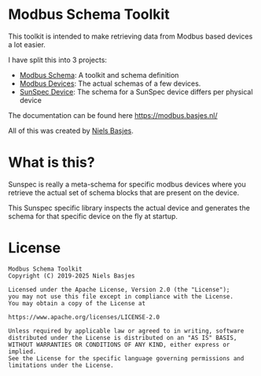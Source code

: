 # Modbus Schema Toolkit
This toolkit is intended to make retrieving data from Modbus based devices a lot easier.

I have split this into 3 projects:
- [Modbus Schema](https://github.com/nielsbasjes/modbus-schema): A toolkit and schema definition
- [Modbus Devices](https://github.com/nielsbasjes/modbus-devices): The actual schemas of a few devices.
- [SunSpec Device](https://github.com/nielsbasjes/sunspec-device): The schema for a SunSpec device differs per physical device

The documentation can be found here https://modbus.basjes.nl/

All of this was created by [Niels Basjes](https://niels.basjes.nl/).

# What is this?
Sunspec is really a meta-schema for specific modbus devices where you retrieve the actual set of schema blocks that are present on the device.

This Sunspec specific library inspects the actual device and generates the schema for that specific device on the fly at startup.

# License
    Modbus Schema Toolkit
    Copyright (C) 2019-2025 Niels Basjes

    Licensed under the Apache License, Version 2.0 (the "License");
    you may not use this file except in compliance with the License.
    You may obtain a copy of the License at

    https://www.apache.org/licenses/LICENSE-2.0

    Unless required by applicable law or agreed to in writing, software
    distributed under the License is distributed on an "AS IS" BASIS,
    WITHOUT WARRANTIES OR CONDITIONS OF ANY KIND, either express or implied.
    See the License for the specific language governing permissions and
    limitations under the License.
